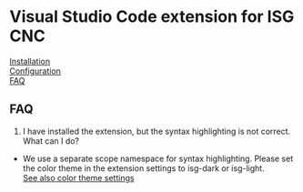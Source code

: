 # Visual Studio Code extension for ISG CNC

[Installation](installation.md)  
[Configuration](configuration.md)  
[FAQ](faq.md)  

## FAQ

1. I have installed the extension, but the syntax highlighting is not correct. What can I do?  

- We use a separate scope namespace for syntax highlighting. Please set the color theme in the extension settings to isg-dark or isg-light.  
  [See also color theme settings](configuration.md)
